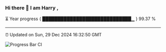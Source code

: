 ### Hi there 👋 I am Harry , 

⏳ Year progress { █████████████████████████████▁ } 99.37 %

---

⏰ Updated on Sun, 29 Dec 2024 16:32:50 GMT

![Progress Bar CI](https://github.com/duykhang68/duykhang68/workflows/Progress%20Bar%20CI/badge.svg)
